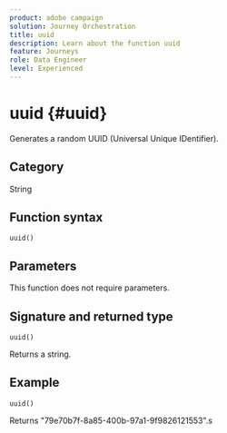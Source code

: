 ```yaml
---
product: adobe campaign
solution: Journey Orchestration
title: uuid
description: Learn about the function uuid
feature: Journeys
role: Data Engineer
level: Experienced
---
```


# uuid {#uuid}

Generates a random UUID (Universal Unique IDentifier).

## Category

String

## Function syntax

`uuid()`

## Parameters 

This function does not require parameters.

## Signature and returned type

`uuid()`

Returns a string.

## Example

`uuid()`

Returns "79e70b7f-8a85-400b-97a1-9f9826121553".s
